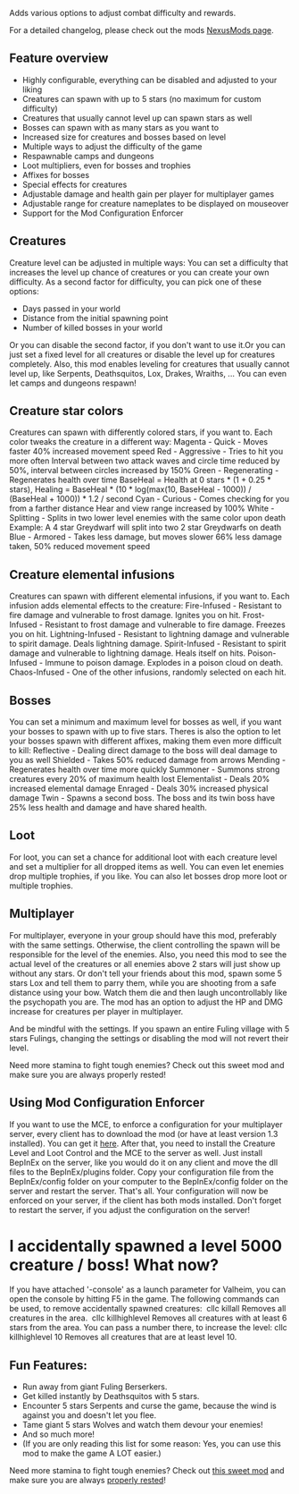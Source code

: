Adds various options to adjust combat difficulty and rewards.

For a detailed changelog, please check out the mods [NexusMods page](https://www.nexusmods.com/valheim/mods/495).

## Feature overview
- Highly configurable, everything can be disabled and adjusted to your liking
- Creatures can spawn with up to 5 stars (no maximum for custom difficulty)
- Creatures that usually cannot level up can spawn stars as well
- Bosses can spawn with as many stars as you want to
- Increased size for creatures and bosses based on level
- Multiple ways to adjust the difficulty of the game
- Respawnable camps and dungeons
- Loot multipliers, even for bosses and trophies
- Affixes for bosses
- Special effects for creatures
- Adjustable damage and health gain per player for multiplayer games
- Adjustable range for creature nameplates to be displayed on mouseover
- Support for the Mod Configuration Enforcer


## Creatures
Creature level can be adjusted in multiple ways:
You can set a difficulty that increases the level up chance of creatures or you can create your own difficulty.
As a second factor for difficulty, you can pick one of these options:
- Days passed in your world
- Distance from the initial spawning point
- Number of killed bosses in your world


Or you can disable the second factor, if you don't want to use it.Or you can just set a fixed level for all creatures or disable the level up for creatures completely.
Also, this mod enables leveling for creatures that usually cannot level up, like Serpents, Deathsquitos, Lox, Drakes, Wraiths, ...
You can even let camps and dungeons respawn!

## Creature star colors
Creatures can spawn with differently colored stars, if you want to. Each color tweaks the creature in a different way:
Magenta - Quick - Moves faster
40% increased movement speed
Red - Aggressive - Tries to hit you more often
Interval between two attack waves and circle time reduced by 50%, interval between circles increased by 150%
Green - Regenerating - Regenerates health over time
BaseHeal = Health at 0 stars * (1 + 0.25 * stars), Healing = BaseHeal * (10 * log(max(10, BaseHeal - 1000)) / (BaseHeal + 1000)) * 1.2 / second
Cyan - Curious - Comes checking for you from a farther distance
Hear and view range increased by 100%
White - Splitting - Splits in two lower level enemies with the same color upon death
Example: A 4 star Greydwarf will split into two 2 star Greydwarfs on death
Blue - Armored - Takes less damage, but moves slower
66% less damage taken, 50% reduced movement speed

## Creature elemental infusions
Creatures can spawn with different elemental infusions, if you want to. Each infusion adds elemental effects to the creature:
Fire-Infused - Resistant to fire damage and vulnerable to frost damage. Ignites you on hit.
Frost-Infused - Resistant to frost damage and vulnerable to fire damage. Freezes you on hit.
Lightning-Infused - Resistant to lightning damage and vulnerable to spirit damage. Deals lightning damage.
Spirit-Infused - Resistant to spirit damage and vulnerable to lightning damage. Heals itself on hits.
Poison-Infused - Immune to poison damage. Explodes in a poison cloud on death.
Chaos-Infused - One of the other infusions, randomly selected on each hit.

## Bosses
You can set a minimum and maximum level for bosses as well, if you want your bosses to spawn with up to five stars.
Theres is also the option to let your bosses spawn with different affixes, making them even more difficult to kill:
Reflective - Dealing direct damage to the boss will deal damage to you as well
Shielded - Takes 50% reduced damage from arrows
Mending - Regenerates health over time more quickly
Summoner - Summons strong creatures every 20% of maximum health lost
Elementalist - Deals 20% increased elemental damage
Enraged - Deals 30% increased physical damage
Twin - Spawns a second boss. The boss and its twin boss have 25% less health and damage and have shared health.

## Loot
For loot, you can set a chance for additional loot with each creature level and set a multiplier for all dropped items as well. You can even let enemies drop multiple trophies, if you like. You can also let bosses drop more loot or multiple trophies.

## Multiplayer
For multiplayer, everyone in your group should have this mod, preferably with the same settings. Otherwise, the client controlling the spawn will be responsible for the level of the enemies. Also, you need this mod to see the actual level of the creatures or all enemies above 2 stars will just show up without any stars.
Or don't tell your friends about this mod, spawn some 5 stars Lox and tell them to parry them, while you are shooting from a safe distance using your bow. Watch them die and then laugh uncontrollably like the psychopath you are.
The mod has an option to adjust the HP and DMG increase for creatures per player in multiplayer.

And be mindful with the settings. If you spawn an entire Fuling village with 5 stars Fulings, changing the settings or disabling the mod will not revert their level.

Need more stamina to fight tough enemies? Check out this sweet mod﻿ and make sure you are always properly rested!

## Using Mod Configuration Enforcer
If you want to use the MCE, to enforce a configuration for your multiplayer server, every client has to download the mod (or have at least version 1.3 installed). You can get it [here](https://www.nexusmods.com/valheim/mods/460). After that, you need to install the Creature Level and Loot Control and the MCE to the server as well. Just install BepInEx on the server, like
you would do it on any client and move the dll files to the BepInEx/plugins folder. Copy your configuration file from the BepInEx/config folder on your computer to the BepInEx/config folder on the server and restart the server. That's all. Your configuration will now be enforced on your server, if the client has both mods installed. Don't forget to restart the server, if you adjust the configuration on the server!


# I accidentally spawned a level 5000 creature / boss! What now?
If you have attached '-console' as a launch parameter for Valheim, you can open the console by hitting F5 in the game. The following commands can be used, to remove accidentally spawned creatures:
﻿	cllc killall
Removes all creatures in the area.
﻿	cllc killhighlevel
Removes all creatures with at least 6 stars from the area. You can pass a number there, to increase the level:
	﻿cllc killhighlevel 10
Removes all creatures that are at least level 10.


## Fun Features:
- Run away from giant Fuling Berserkers.
- Get killed instantly by Deathsquitos with 5 stars.
- Encounter 5 stars Serpents and curse the game, because the wind is against you and doesn't let you flee.
- Tame giant 5 stars Wolves and watch them devour your enemies!
- And so much more!
- (If you are only reading this list for some reason: Yes, you can use this mod to make the game A LOT easier.)


Need more stamina to fight tough enemies? Check out [this sweet mod](https://www.nexusmods.com/valheim/mods/431)﻿ and make sure you are always [properly rested](https://www.nexusmods.com/valheim/mods/427)!
